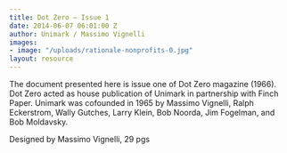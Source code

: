 ```yaml
---
title: Dot Zero – Issue 1
date: 2014-06-07 06:01:00 Z
author: Unimark / Massimo Vignelli
images:
- image: "/uploads/rationale-nonprofits-0.jpg"
layout: resource
---
```


The document presented here is issue one of Dot Zero magazine (1966). Dot Zero acted as house publication of Unimark in partnership with Finch Paper. Unimark was cofounded in 1965 by Massimo Vignelli, Ralph Eckerstrom, Wally Gutches, Larry Klein, Bob Noorda, Jim Fogelman, and Bob Moldavsky.

Designed by Massimo Vignelli, 29 pgs
